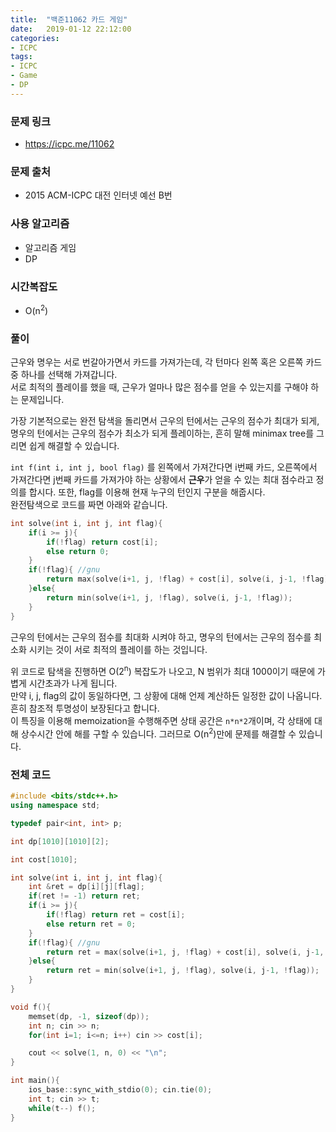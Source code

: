 ```yaml
---
title:  "백준11062 카드 게임"
date:   2019-01-12 22:12:00
categories:
- ICPC
tags:
- ICPC
- Game
- DP
---
```


### 문제 링크
* https://icpc.me/11062

### 문제 출처
* 2015 ACM-ICPC 대전 인터넷 예선 B번

### 사용 알고리즘
* 알고리즘 게임
* DP

### 시간복잡도
* O(n<sup>2</sup>)

### 풀이
근우와 명우는 서로 번갈아가면서 카드를 가져가는데, 각 턴마다 왼쪽 혹은 오른쪽 카드 중 하나를 선택해 가져갑니다.<br>
서로 최적의 플레이를 했을 때, 근우가 얼마나 많은 점수를 얻을 수 있는지를 구해야 하는 문제입니다.

가장 기본적으로는 완전 탐색을 돌리면서 근우의 턴에서는 근우의 점수가 최대가 되게, 명우의 턴에서는 근우의 점수가 최소가 되게 플레이하는, 흔히 말해 minimax tree를 그리면 쉽게 해결할 수 있습니다.<br>

`int f(int i, int j, bool flag)` 를 왼쪽에서 가져간다면 i번째 카드, 오른쪽에서 가져간다면 j번째 카드를 가져가야 하는 상황에서 <b>근우</b>가 얻을 수 있는 최대 점수라고 정의를 합시다. 또한, flag를 이용해 현재 누구의 턴인지 구분을 해줍시다.<br>
완전탐색으로 코드를 짜면 아래와 같습니다.
```cpp
int solve(int i, int j, int flag){
	if(i >= j){
		if(!flag) return cost[i];
		else return 0;
	}
	if(!flag){ //gnu
		return max(solve(i+1, j, !flag) + cost[i], solve(i, j-1, !flag) + cost[j]);
	}else{
		return min(solve(i+1, j, !flag), solve(i, j-1, !flag));
	}
}
```
근우의 턴에서는 근우의 점수를 최대화 시켜야 하고, 명우의 턴에서는 근우의 점수를 최소화 시키는 것이 서로 최적의 플레이를 하는 것입니다.

위 코드로 탐색을 진행하면 O(2<sup>n</sup>) 복잡도가 나오고, N 범위가 최대 1000이기 때문에 가볍게 시간초과가 나게 됩니다.<br>
만약 i, j, flag의 값이 동일하다면, 그 상황에 대해 언제 계산하든 일정한 값이 나옵니다. 흔히 참조적 투명성이 보장된다고 합니다.<br>
이 특징을 이용해 memoization을 수행해주면 상태 공간은 `n*n*2`개이며, 각 상태에 대해 상수시간 안에 해를 구할 수 있습니다. 그러므로 O(n<sup>2</sup>)만에 문제를 해결할 수 있습니다.

### 전체 코드
```cpp
#include <bits/stdc++.h>
using namespace std;

typedef pair<int, int> p;

int dp[1010][1010][2];

int cost[1010];

int solve(int i, int j, int flag){
	int &ret = dp[i][j][flag];
	if(ret != -1) return ret;
	if(i >= j){
		if(!flag) return ret = cost[i];
		else return ret = 0;
	}
	if(!flag){ //gnu
		return ret = max(solve(i+1, j, !flag) + cost[i], solve(i, j-1, !flag) + cost[j]);
	}else{
		return ret = min(solve(i+1, j, !flag), solve(i, j-1, !flag));
	}
}

void f(){
	memset(dp, -1, sizeof(dp));
	int n; cin >> n;
	for(int i=1; i<=n; i++) cin >> cost[i];

	cout << solve(1, n, 0) << "\n";
}

int main(){
	ios_base::sync_with_stdio(0); cin.tie(0);
	int t; cin >> t;
	while(t--) f();
}
```
